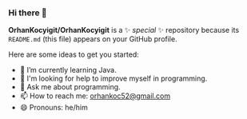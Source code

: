 ### Hi there 👋


**OrhanKocyigit/OrhanKocyigit** is a ✨ _special_ ✨ repository because its `README.md` (this file) appears on your GitHub profile.

Here are some ideas to get you started:

- 🌱 I’m currently learning Java.
- 🤔 I'm looking for help to improve myself in programming.
- 💬 Ask me about programming.
- 📫 How to reach me: orhankoc52@gmail.com
- 😄 Pronouns: he/him
